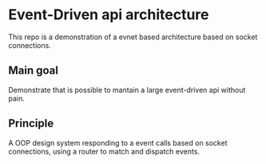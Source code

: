 # Event-Driven api architecture

This repo is a demonstration of a evnet based architecture based on socket connections.

## Main goal

Demonstrate that is possible to mantain a large event-driven api without pain.

## Principle

A OOP design system responding to a event calls based on socket connections, using a router to match and dispatch events.
